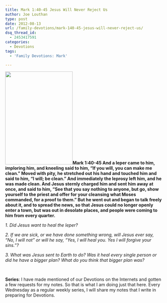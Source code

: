 ```yaml
---
title: Mark 1:40-45 Jesus Will Never Reject Us
author: Joe Louthan
type: post
date: 2012-08-13
url: /family-devotions/mark-140-45-jesus-will-never-reject-us/
dsq_thread_id:
  - 2453417591
categories:
  - Devotions
tags:
  - 'Family Devotions: Mark'

---
```

**[<img class="alignright size-medium wp-image-193" title="confession_vert" alt="" src="https://i1.wp.com/theologic.us/wp-content/uploads/2012/08/confession_vert.jpg?resize=217%2C300" width="217" height="300" srcset="https://i1.wp.com/theologic.us/wp-content/uploads/2012/08/confession_vert.jpg?resize=217%2C300 217w, https://i1.wp.com/theologic.us/wp-content/uploads/2012/08/confession_vert.jpg?w=300 300w" sizes="(max-width: 217px) 100vw, 217px" data-recalc-dims="1" />][1]Mark 1:40-45 And a leper came to him, imploring him, and kneeling said to him, “If you will, you can make me clean.” Moved with pity, he stretched out his hand and touched him and said to him, “I will; be clean.” And immediately the leprosy left him, and he was made clean. And Jesus sternly charged him and sent him away at once, and said to him, “See that you say nothing to anyone, but go, show yourself to the priest and offer for your cleansing what Moses commanded, for a proof to them.” But he went out and began to talk freely about it, and to spread the news, so that Jesus could no longer openly enter a town, but was out in desolate places, and people were coming to him from every quarter.**

_1. Did Jesus want to heal the leper?_

_2. If we are sick, or we have done something wrong, will Jesus ever say, &#8220;No, I will not&#8221; or will he say, &#8220;Yes, I will heal you. Yes I will forgive your sins.&#8221;?_

_3. What was Jesus sent to Earth to do? Was it heal every single person or did he have a bigger plan? What do you think that bigger plan was?_

&nbsp;

**Series**: I have made mentioned of our Devotions on the Internets and gotten a few requests for my notes. So that is what I am doing just that here. Every Wednesday as a regular weekly series, I will share my notes that I write in preparing for Devotions.

 [1]: https://i1.wp.com/theologic.us/wp-content/uploads/2012/08/confession_vert.jpg